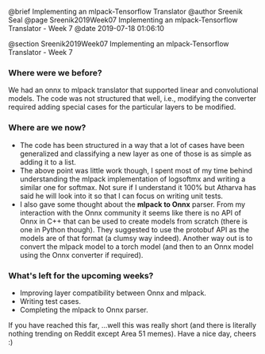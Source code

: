 @brief Implementing an mlpack-Tensorflow Translator
@author Sreenik Seal
@page Sreenik2019Week07 Implementing an mlpack-Tensorflow Translator - Week 7
@date 2019-07-18 01:06:10

@section Sreenik2019Week07 Implementing an mlpack-Tensorflow Translator - Week 7

### Where were we before?
We had an onnx to mlpack translator that supported linear and convolutional models. The code was not structured that well, i.e., modifying the converter required adding special cases for the particular layers to be modified.

### Where are we now?
- The code has been structured in a way that a lot of cases have been generalized and classifying a new layer as one of those is as simple as adding it to a list.
- The above point was little work though, I spent most of my time behind understanding the mlpack implementation of logsoftmx and writing a similar one for softmax. Not sure if I understand it 100% but Atharva has said he will look into it so that I can focus on writing unit tests.
- I also gave some thought about the **mlpack to Onnx** parser. From my interaction with the Onnx community it seems like there is no API of Onnx in C++ that can be used to create models from scratch (there is one in Python though). They suggested to use the protobuf API as the models are of that format (a clumsy way indeed). Another way out is to convert the mlpack model to a torch model (and then to an Onnx model using the Onnx converter if required).

### What's left for the upcoming weeks?
- Improving layer compatibility between Onnx and mlpack.
- Writing test cases.
- Completing the mlpack to Onnx parser.

If you have reached this far,
...well this was really short (and there is literally nothing trending on Reddit except Area 51 memes). Have a nice day, cheers :)
